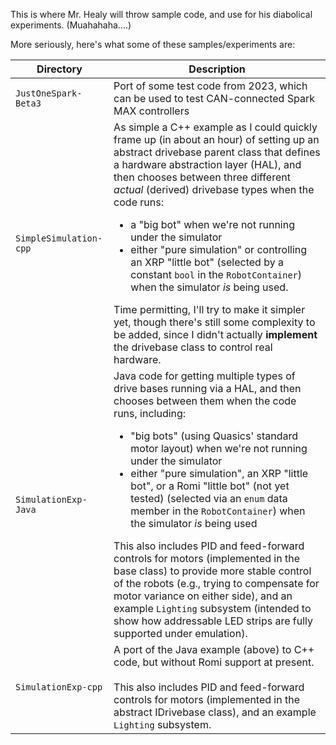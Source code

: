 This is where Mr. Healy will throw sample code, and use for his diabolical experiments.
(Muahahaha....)

More seriously, here's what some of these samples/experiments are:

| Directory  | Description |
| ------------- | ------------- |
| `JustOneSpark-Beta3` | Port of some test code from 2023, which can be used to test CAN-connected Spark MAX controllers |
| `SimpleSimulation-cpp` | As simple a C++ example as I could quickly frame up (in about an hour) of setting up an abstract drivebase parent class that defines a hardware abstraction layer (HAL), and then chooses between three different *actual* (derived) drivebase types when the code runs:<ul><li>a "big bot" when we're not running under the simulator</li><li>either "pure simulation" or controlling an XRP "little bot" (selected by a constant `bool` in the `RobotContainer`) when the simulator *is* being used.</li></ul>Time permitting, I'll try to make it simpler yet, though there's still some complexity to be added, since I didn't actually **implement** the drivebase class to control real hardware. |
| `SimulationExp-Java` | Java code for getting multiple types of drive bases running via a HAL, and then chooses between them when the code runs, including: <ul><li>"big bots" (using Quasics' standard motor layout) when we're not running under the simulator</li><li>either "pure simulation", an XRP "little bot", or a Romi "little bot" (not yet tested) (selected via an `enum` data member in the `RobotContainer`) when the simulator *is* being used</li></ul>This also includes PID and feed-forward controls for motors (implemented in the base class) to provide more stable control of the robots (e.g., trying to compensate for motor variance on either side), and an example `Lighting` subsystem (intended to show how addressable LED strips are fully supported under emulation). |
| `SimulationExp-cpp` | A port of the Java example (above) to C++ code, but without Romi support at present.<br/><br/>This also includes PID and feed-forward controls for motors (implemented in the abstract IDrivebase class), and an example `Lighting` subsystem. |
